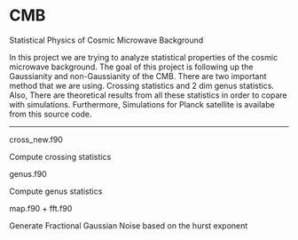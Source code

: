 # CMB
Statistical Physics of Cosmic Microwave Background


In this project we are trying to analyze statistical properties of the
cosmic microwave background. The goal of this project is following up
the Gaussianity and non-Gaussianity of the CMB. There are two important method
that we are using. Crossing statistics and 2 dim genus statistics.
Also, There are theoretical results from all these statistics in order
to copare with simulations. Furthermore, Simulations for Planck
satellite is availabe from this source code.

*************************************************
cross_new.f90



Compute crossing statistics



genus.f90


Compute genus statistics


map.f90 + fft.f90

Generate Fractional Gaussian Noise based on the hurst exponent

